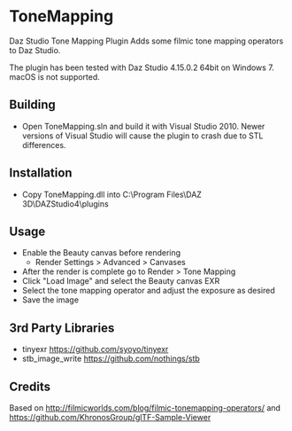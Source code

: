 # ToneMapping
Daz Studio Tone Mapping Plugin
Adds some filmic tone mapping operators to Daz Studio.

The plugin has been tested with Daz Studio 4.15.0.2 64bit on Windows 7. macOS is not supported.

## Building
* Open ToneMapping.sln and build it with Visual Studio 2010. Newer versions of Visual Studio will cause the plugin to crash due to STL differences.

## Installation
* Copy ToneMapping.dll into C:\Program Files\DAZ 3D\DAZStudio4\plugins

## Usage
* Enable the Beauty canvas before rendering
	- Render Settings > Advanced > Canvases
* After the render is complete go to Render > Tone Mapping
* Click "Load Image" and select the Beauty canvas EXR
* Select the tone mapping operator and adjust the exposure as desired
* Save the image

## 3rd Party Libraries
* tinyexr https://github.com/syoyo/tinyexr
* stb_image_write https://github.com/nothings/stb

## Credits 
Based on http://filmicworlds.com/blog/filmic-tonemapping-operators/ and https://github.com/KhronosGroup/glTF-Sample-Viewer
